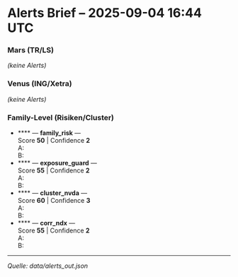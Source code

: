 # Alerts Brief – 2025-09-04 16:44 UTC

### Mars (TR/LS)
_(keine Alerts)_

### Venus (ING/Xetra)
_(keine Alerts)_

### Family-Level (Risiken/Cluster)
- **** — **family_risk** —   
  Score **50** | Confidence **2**  
  A:   
  B: 
- **** — **exposure_guard** —   
  Score **55** | Confidence **2**  
  A:   
  B: 
- **** — **cluster_nvda** —   
  Score **60** | Confidence **3**  
  A:   
  B: 
- **** — **corr_ndx** —   
  Score **55** | Confidence **2**  
  A:   
  B: 

---
_Quelle: data/alerts_out.json_
